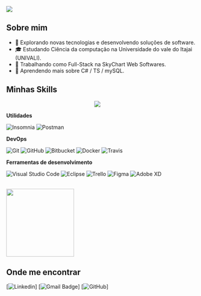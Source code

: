 ![](https://komarev.com/ghpvc/?username=xkrtz&color=006bed)

## Sobre mim

- 🤔 Explorando novas tecnologias e desenvolvendo soluções de software.
- 🎓 Estudando Ciência da computação na Universidade do vale do Itajai (UNIVALI).
- 💼 Trabalhando como Full-Stack na SkyChart Web Softwares.
- 🌱 Aprendendo mais sobre C# / TS / mySQL.

## Minhas Skills

<div align="center">
<a href="https://skillicons.dev" style="display: inline-block; margin-right: 20px;">
<img src="https://skillicons.dev/icons?i=dotnet,angular,bootstrap,nodejs,python,cpp,cs,ts,js,mysql,html,css,sass" />
</a>
</div>

**Utilidades**

![Insomnia](https://img.shields.io/badge/-Insomnia-333333?style=flat&logo=insomnia)
![Postman](https://img.shields.io/badge/-Postman-333333?style=flat&logo=postman)

**DevOps**

![Git](https://img.shields.io/badge/-Git-333333?style=flat&logo=git)
![GitHub](https://img.shields.io/badge/-GitHub-333333?style=flat&logo=github)
![Bitbucket](https://img.shields.io/badge/-Bitbucket-333333?style=flat&logo=bitbucket)
![Docker](https://img.shields.io/badge/-Docker-333333?style=flat&logo=docker)
![Travis](https://img.shields.io/badge/-Travis-333333?style=flat&logo=travis)

**Ferramentas de desenvolvimento**

![Visual Studio Code](https://img.shields.io/badge/-Visual%20Studio%20Code-333333?style=flat&logo=visual-studio-code&logoColor=007ACC)
![Eclipse](https://img.shields.io/badge/-Eclipse-333333?style=flat&logo=eclipse-ide&logoColor=2C2255)
![Trello](https://img.shields.io/badge/-Trello-333333?style=flat&logo=trello&logoColor=007ACC)
![Figma](https://img.shields.io/badge/-Figma-333333?style=flat&logo=figma&logoColor=007ACC)
![Adobe XD](https://img.shields.io/badge/-Adobe%20XD-333333?style=flat&logo=adobe-xd&logoColor=007ACC)

<br/>

<a href="https://github.com/xkrtz" title="Perfil do xkrtz">
  <img height="180em" src="https://github-readme-stats.vercel.app/api?username=xkrtz&theme=dracula&show_icons=true" />
</a>

## Onde me encontrar

[![Linkedin](https://img.shields.io/badge/-LinkeDin-blue?style=flat-square&logo=Linkedin&logoColor=white&link=www.linkedin.com/in/pkunrath/)]
[![Gmail Badge](https://img.shields.io/badge/-Gmail-006bed?style=flat-square&logo=Gmail&logoColor=white&link=mailto:paulo.kunrath0@gmail.com)]
[![GitHub](https://img.shields.io/github/followers/xkrtz?label=follow&style=social)]
